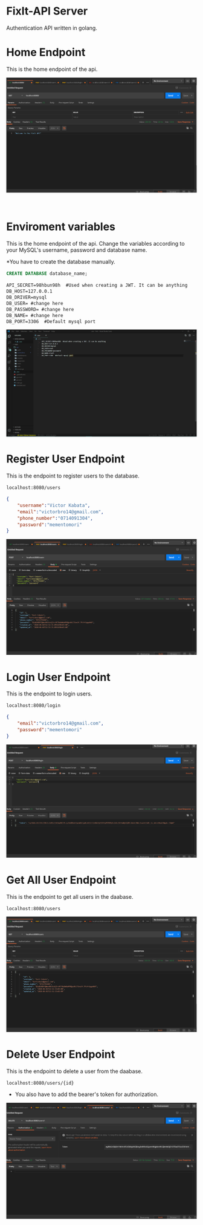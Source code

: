 # FixIt-API Server
 Authentication API written in golang.

# Home Endpoint
This is the home endpoint of the api.

<p align="center">
    <img src="images/home.png">
</p>
<br>

# Enviroment variables
This is the home endpoint of the api. Change the variables according to your MySQL's username, password and database name.

*You have to create the database manually.
``` SQL
CREATE DATABASE database_name;
```

```
API_SECRET=98hbun98h  #Used when creating a JWT. It can be anything
DB_HOST=127.0.0.1
DB_DRIVER=mysql 
DB_USER= #change here
DB_PASSWORD= #change here
DB_NAME= #change here
DB_PORT=3306  #Default mysql port
```

<p align="center">
    <img src="images/enviroment_variables.png">
</p>


# Register User Endpoint
This is the endpoint to register users to the database.
```HTTP
localhost:8080/users
```

```JSON
{
    "username":"Victor Kabata",
    "email":"victorbro14@gmail.com",
    "phone_number":"0714091304",
    "password":"mementomori"
}
```

<p align="center">
    <img src="images/register_user.png">
</p>



# Login User Endpoint
This is the endpoint to login users.

```HTTP
localhost:8080/login
```

```JSON
{
    "email":"victorbro14@gmail.com",
    "password":"mementomori"
}
```

<p align="center">
    <img src="images/login_user.png">
</p>

# Get All User Endpoint
This is the endpoint to get all users in the daabase.

```HTTP
localhost:8080/users
```

<p align="center">
    <img src="images/all_users.png">
</p>

# Delete User Endpoint
This is the endpoint to delete a user from the daabase.

```HTTP
localhost:8080/users/{id}
```

* You also have to add the bearer's token for authorization.

<p align="center">
    <img src="images/delete_user.png">
</p>

